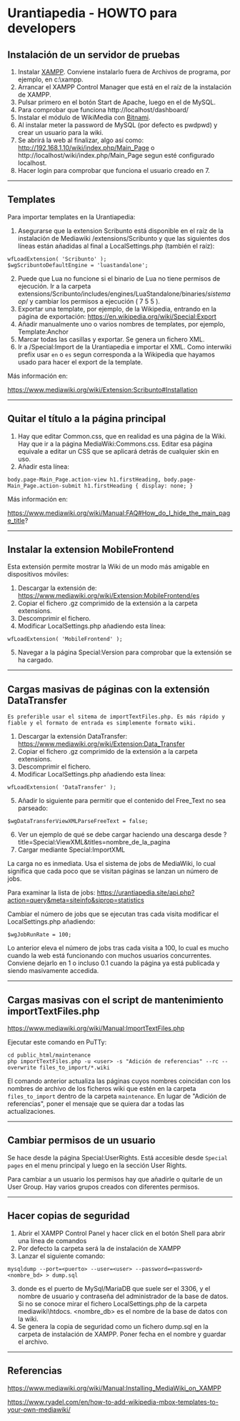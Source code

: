 # Urantiapedia - HOWTO para developers

## Instalación de un servidor de pruebas

1. Instalar [XAMPP](https://www.apachefriends.org/es/index.html). Conviene instalarlo fuera de Archivos de programa, por ejemplo, en c:\xampp.
2. Arrancar el XAMPP Control Manager que está en el raíz de la instalación de XAMPP.
3. Pulsar primero en el botón Start de Apache, luego en el de MySQL.
4. Para comprobar que funciona http://localhost/dashboard/
5. Instalar el módulo de WikiMedia con [Bitnami](https://bitnami.com/stack/xampp?utm_source=bitnami&utm_medium=installer&utm_campaign=XAMPP%2BInstaller).
7. Al instalar meter la password de MySQL (por defecto es pwdpwd) y crear un usuario para la wiki.
8. Se abrirá la web al finalizar, algo así como: http://192.168.1.10/wiki/index.php/Main_Page o http://localhost/wiki/index.php/Main_Page segun esté configurado localhost.
9. Hacer login para comprobar que funciona el usuario creado en 7.

---

## Templates

Para importar templates en la Urantiapedia:

1. Asegurarse que la extension Scribunto está disponible en el raíz de la instalación de Mediawiki /extensions/Scribunto y que las siguientes dos líneas están añadidas al final a LocalSettings.php (también el raíz):
```
wfLoadExtension( 'Scribunto' );
$wgScribuntoDefaultEngine = 'luastandalone';
```
2. Puede que Lua no funcione si el binario de Lua no tiene permisos de ejecución. Ir a la carpeta extensions/Scribunto/includes/engines/LuaStandalone/binaries/*sistema op*/ y cambiar los permisos a ejecución ( 7 5 5 ).
3. Exportar una template, por ejemplo, de la Wikipedia, entrando en la página de exportación: https://en.wikipedia.org/wiki/Special:Export
4. Añadir manualmente uno o varios nombres de templates, por ejemplo, Template:Anchor
5. Marcar todas las casillas y exportar. Se genera un fichero XML.
6. Ir a /Special:Import de la Urantiapedia e importar el XML. Como interwiki prefix usar `en` o `es` segun corresponda a la Wikipedia que hayamos usado para hacer el export de la template.

Más información en:

https://www.mediawiki.org/wiki/Extension:Scribunto#Installation

---

## Quitar el título a la página principal

1. Hay que editar Common.css, que en realidad es una página de la Wiki. Hay que ir a la página MediaWiki:Commons.css. Editar esa página equivale a editar un CSS que se aplicará detrás de cualquier skin en uso.
2. Añadir esta línea:
```
body.page-Main_Page.action-view h1.firstHeading, body.page-Main_Page.action-submit h1.firstHeading { display: none; }
```

Más información en:

https://www.mediawiki.org/wiki/Manual:FAQ#How_do_I_hide_the_main_page_title?

---

## Instalar la extension MobileFrontend

Esta extensión permite mostrar la Wiki de un modo más amigable en dispositivos móviles:

1. Descargar la extensión de: https://www.mediawiki.org/wiki/Extension:MobileFrontend/es
2. Copiar el fichero .gz comprimido de la extensión a la carpeta extensions.
3. Descomprimir el fichero.
4. Modificar LocalSettings.php añadiendo esta línea:
```
wfLoadExtension( 'MobileFrontend' );
```
5. Navegar a la página Special:Version para comprobar que la extensión se ha cargado.

---

## Cargas masivas de páginas con la extensión DataTransfer

    Es preferible usar el sitema de importTextFiles.php. Es más rápido y fiable y el formato de entrada es simplemente formato wiki.
    
1. Descargar la extensión DataTransfer: https://www.mediawiki.org/wiki/Extension:Data_Transfer
2. Copiar el fichero .gz comprimido de la extensión a la carpeta extensions.
3. Descomprimir el fichero.
4. Modificar LocalSettings.php añadiendo esta línea:
```
wfLoadExtension( 'DataTransfer' );
```
5. Añadir lo siguiente para permitir que el contenido del Free_Text no sea parseado:
```
$wgDataTransferViewXMLParseFreeText = false;
```
6. Ver un ejemplo de qué se debe cargar haciendo una descarga desde ?title=Special:ViewXML&titles=nombre_de_la_pagina
7. Cargar mediante Special:ImportXML

La carga no es inmediata. Usa el sistema de jobs de MediaWiki, lo cual significa que cada poco que se visitan páginas se lanzan un número de jobs.

Para examinar la lista de jobs: https://urantiapedia.site/api.php?action=query&meta=siteinfo&siprop=statistics

Cambiar el número de jobs que se ejecutan tras cada visita modificar el LocalSettings.php añadiendo:
```
$wgJobRunRate = 100;
```
Lo anterior eleva el número de jobs tras cada visita a 100, lo cual es mucho cuando la web está funcionando con muchos usuarios concurrentes. Conviene dejarlo en 1 o incluso 0.1 cuando la página ya está publicada y siendo masivamente accedida.

---

## Cargas masivas con el script de mantenimiento importTextFiles.php

https://www.mediawiki.org/wiki/Manual:ImportTextFiles.php

Ejecutar este comando en PuTTy:
```
cd public_html/maintenance
php importTextFiles.php -u <user> -s "Adición de referencias" --rc --overwrite files_to_import/*.wiki
```
El comando anterior actualiza las páginas cuyos nombres coincidan con los nombres de archivo de los ficheros wiki que estén en la carpeta `files_to_import` dentro de la carpeta `maintenance`. En lugar de "Adición de referencias", poner el mensaje que se quiera dar a todas las actualizaciones.


---

## Cambiar permisos de un usuario

Se hace desde la página Special:UserRights. Está accesible desde `Special pages` en el menu principal y luego en la sección User Rights. 

Para cambiar a un usuario los permisos hay que añadirle o quitarle de un User Group. Hay varios grupos creados con diferentes permisos.

---

## Hacer copias de seguridad

1. Abrir el XAMPP Control Panel y hacer click en el botón Shell para abrir una línea de comandos
2. Por defecto la carpeta será la de instalación de XAMPP
2. Lanzar el siguiente comando: 
```
mysqldump --port=<puerto> --user=<user> --password=<password> <nombre_bd> > dump.sql
```
3. donde <puerto> es el puerto de MySql/MariaDB que suele ser el 3306, <user> y <password> el nombre de usuario y contraseña del administrador de la base de datos. Si no se conoce mirar el fichero LocalSettings.php de la carpeta mediawiki\htdocs. <nombre_db> es el nombre de la base de datos con la wiki.
4. Se genera la copia de seguridad como un fichero dump.sql en la carpeta de instalación de XAMPP. Poner fecha en el nombre y guardar el archivo.

---


## Referencias

https://www.mediawiki.org/wiki/Manual:Installing_MediaWiki_on_XAMPP

https://www.ryadel.com/en/how-to-add-wikipedia-mbox-templates-to-your-own-mediawiki/
